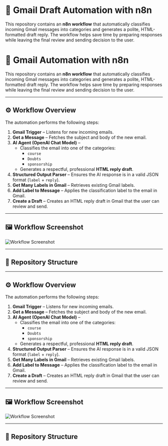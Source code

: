 # 📧 Gmail Draft Automation with n8n

This repository contains an **n8n workflow** that automatically classifies incoming Gmail messages into categories and generates a polite, HTML-formatted draft reply. The workflow helps save time by preparing responses while leaving the final review and sending decision to the user.
# 📧 Gmail Automation with n8n

This repository contains an **n8n workflow** that automatically classifies incoming Gmail messages into categories and generates a polite, HTML-formatted draft reply. The workflow helps save time by preparing responses while leaving the final review and sending decision to the user.

---

## ⚙️ Workflow Overview

The automation performs the following steps:

1. **Gmail Trigger** – Listens for new incoming emails.
2. **Get a Message** – Fetches the subject and body of the new email.
3. **AI Agent (OpenAI Chat Model)** –  
   - Classifies the email into one of the categories:  
     - `course`  
     - `Doubts`  
     - `sponsorship`  
   - Generates a respectful, professional **HTML reply draft**.
4. **Structured Output Parser** – Ensures the AI response is in a valid JSON format (`label` + `reply`).
5. **Get Many Labels in Gmail** – Retrieves existing Gmail labels.
6. **Add Label to Message** – Applies the classification label to the email in Gmail.
7. **Create a Draft** – Creates an HTML reply draft in Gmail that the user can review and send.

---

## 🖼️ Workflow Screenshot

![Workflow Screenshot](./workflows/screenshot.png)

---

## 📂 Repository Structure



---

## ⚙️ Workflow Overview

The automation performs the following steps:

1. **Gmail Trigger** – Listens for new incoming emails.
2. **Get a Message** – Fetches the subject and body of the new email.
3. **AI Agent (OpenAI Chat Model)** –  
   - Classifies the email into one of the categories:  
     - `course`  
     - `Doubts`  
     - `sponsorship`  
   - Generates a respectful, professional **HTML reply draft**.
4. **Structured Output Parser** – Ensures the AI response is in a valid JSON format (`label` + `reply`).
5. **Get Many Labels in Gmail** – Retrieves existing Gmail labels.
6. **Add Label to Message** – Applies the classification label to the email in Gmail.
7. **Create a Draft** – Creates an HTML reply draft in Gmail that the user can review and send.

---

## 🖼️ Workflow Screenshot

![Workflow Screenshot](./workflows/screenshot.png)

---

## 📂 Repository Structure

